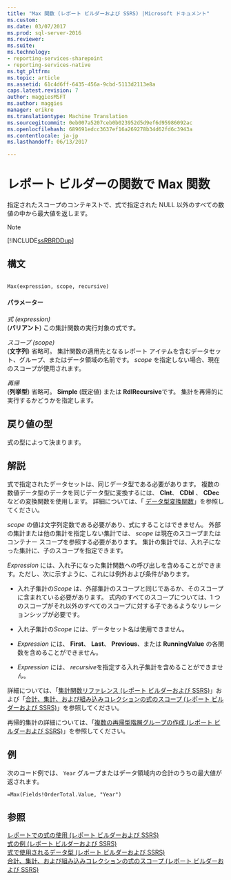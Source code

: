 ```yaml
---
title: "Max 関数 (レポート ビルダーおよび SSRS) |Microsoft ドキュメント"
ms.custom: 
ms.date: 03/07/2017
ms.prod: sql-server-2016
ms.reviewer: 
ms.suite: 
ms.technology:
- reporting-services-sharepoint
- reporting-services-native
ms.tgt_pltfrm: 
ms.topic: article
ms.assetid: 61c4d6ff-6435-456a-9cbd-5113d2113e8a
caps.latest.revision: 7
author: maggiesMSFT
ms.author: maggies
manager: erikre
ms.translationtype: Machine Translation
ms.sourcegitcommit: 0eb007a5207ceb0b023952d5d9ef6d95986092ac
ms.openlocfilehash: 689691edcc3637ef16a269278b34d62fd6c3943a
ms.contentlocale: ja-jp
ms.lasthandoff: 06/13/2017

---
```

# <a name="report-builder-functions---max-function"></a>レポート ビルダーの関数で Max 関数
  指定されたスコープのコンテキストで、式で指定された NULL 以外のすべての数値の中から最大値を返します。  
  
> [!NOTE]  
>  [!INCLUDE[ssRBRDDup](../../includes/ssrbrddup-md.md)]  
  
## <a name="syntax"></a>構文  
  
```  
  
Max(expression, scope, recursive)  
```  
  
#### <a name="parameters"></a>パラメーター  
 *式 (expression)*  
 (**バリアント**) この集計関数の実行対象の式です。  
  
 *スコープ (scope)*  
 (**文字列**) 省略可。 集計関数の適用先となるレポート アイテムを含むデータセット、グループ、またはデータ領域の名前です。 *scope* を指定しない場合、現在のスコープが使用されます。  
  
 *再帰*  
 (**列挙型**) 省略可。 **Simple** (既定値) または **RdlRecursive**です。 集計を再帰的に実行するかどうかを指定します。  
  
## <a name="return-type"></a>戻り値の型  
 式の型によって決まります。  
  
## <a name="remarks"></a>解説  
 式で指定されたデータセットは、同じデータ型である必要があります。 複数の数値データ型のデータを同じデータ型に変換するには、 **CInt**、 **CDbl** 、 **CDec**などの変換関数を使用します。 詳細については、「 [データ型変換関数](http://go.microsoft.com/fwlink/?LinkId=96142)」を参照してください。  
  
 *scope* の値は文字列定数である必要があり、式にすることはできません。 外部の集計または他の集計を指定しない集計では、 *scope* は現在のスコープまたはコンテナー スコープを参照する必要があります。 集計の集計では、入れ子になった集計に、子のスコープを指定できます。  
  
 *Expression* には、入れ子になった集計関数への呼び出しを含めることができます。ただし、次に示すように、これには例外および条件があります。  
  
-   入れ子集計の*Scope* は、外部集計のスコープと同じであるか、そのスコープに含まれている必要があります。 式内のすべてのスコープについては、1 つのスコープがそれ以外のすべてのスコープに対する子であるようなリレーションシップが必要です。  
  
-   入れ子集計の*Scope* には、データセット名は使用できません。  
  
-   *Expression* には、 **First**、 **Last**、 **Previous**、または **RunningValue** の各関数を含めることができません。  
  
-   *Expression* には、 *recursive*を指定する入れ子集計を含めることができません。  
  
 詳細については、「[集計関数リファレンス &#40;レポート ビルダーおよび SSRS&#41;](../../reporting-services/report-design/report-builder-functions-aggregate-functions-reference.md)」および「[合計、集計、および組み込みコレクションの式のスコープ &#40;レポート ビルダーおよび SSRS&#41;](../../reporting-services/report-design/expression-scope-for-totals-aggregates-and-built-in-collections.md)」を参照してください。  
  
 再帰的集計の詳細については、「[複数の再帰型階層グループの作成 &#40;レポート ビルダーおよび SSRS&#41;](../../reporting-services/report-design/creating-recursive-hierarchy-groups-report-builder-and-ssrs.md)」を参照してください。  
  
## <a name="example"></a>例  
 次のコード例では、 `Year` グループまたはデータ領域内の合計のうちの最大値が返されます。  
  
```  
=Max(Fields!OrderTotal.Value, "Year")  
```  
  
## <a name="see-also"></a>参照  
 [レポートでの式の使用 &#40;レポート ビルダーおよび SSRS&#41;](../../reporting-services/report-design/expression-uses-in-reports-report-builder-and-ssrs.md)   
 [式の例 &#40;レポート ビルダーおよび SSRS&#41;](../../reporting-services/report-design/expression-examples-report-builder-and-ssrs.md)   
 [式で使用されるデータ型 &#40;レポート ビルダーおよび SSRS&#41;](../../reporting-services/report-design/data-types-in-expressions-report-builder-and-ssrs.md)   
 [合計、集計、および組み込みコレクションの式のスコープ &#40;レポート ビルダーおよび SSRS&#41;](../../reporting-services/report-design/expression-scope-for-totals-aggregates-and-built-in-collections.md)  
  
  
